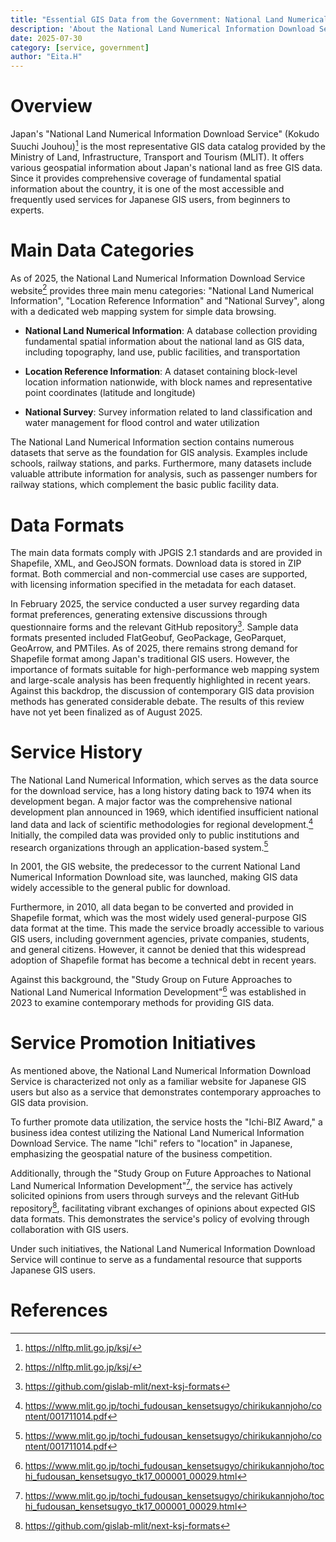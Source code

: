 ```yaml
---
title: "Essential GIS Data from the Government: National Land Numerical Information Download Service"
description: 'About the National Land Numerical Information Download Service providing free and essential GIS data from the Japanese government'
date: 2025-07-30
category: [service, government]
author: "Eita.H"
---
```


# Overview
Japan's "National Land Numerical Information Download Service" (Kokudo Suuchi Jouhou)[^1] is the most representative GIS data catalog provided by the Ministry of Land, Infrastructure, Transport and Tourism (MLIT). It offers various geospatial information about Japan's national land as free GIS data. Since it provides comprehensive coverage of fundamental spatial information about the country, it is one of the most accessible and frequently used services for Japanese GIS users, from beginners to experts.

# Main Data Categories
As of 2025, the National Land Numerical Information Download Service website[^1] provides three main menu categories: "National Land Numerical Information", "Location Reference Information" and "National Survey", along with a dedicated web mapping system for simple data browsing.

- **National Land Numerical Information**: A database collection providing fundamental spatial information about the national land as GIS data, including topography, land use, public facilities, and transportation

- **Location Reference Information**: A dataset containing block-level location information nationwide, with block names and representative point coordinates (latitude and longitude)

- **National Survey**: Survey information related to land classification and water management for flood control and water utilization

The National Land Numerical Information section contains numerous datasets that serve as the foundation for GIS analysis. Examples include schools, railway stations, and parks. Furthermore, many datasets include valuable attribute information for analysis, such as passenger numbers for railway stations, which complement the basic public facility data.

# Data Formats
The main data formats comply with JPGIS 2.1 standards and are provided in Shapefile, XML, and GeoJSON formats. Download data is stored in ZIP format. Both commercial and non-commercial use cases are supported, with licensing information specified in the metadata for each dataset.

In February 2025, the service conducted a user survey regarding data format preferences, generating extensive discussions through questionnaire forms and the relevant GitHub repository[^2]. Sample data formats presented included FlatGeobuf, GeoPackage, GeoParquet, GeoArrow, and PMTiles. As of 2025, there remains strong demand for Shapefile format among Japan's traditional GIS users. However, the importance of formats suitable for high-performance web mapping system and large-scale analysis has been frequently highlighted in recent years. Against this backdrop, the discussion of contemporary GIS data provision methods has generated considerable debate. The results of this review have not yet been finalized as of August 2025.

# Service History
The National Land Numerical Information, which serves as the data source for the download service, has a long history dating back to 1974 when its development began. A major factor was the comprehensive national development plan announced in 1969, which identified insufficient national land data and lack of scientific methodologies for regional development.[^3] Initially, the compiled data was provided only to public institutions and research organizations through an application-based system.[^3]

In 2001, the GIS website, the predecessor to the current National Land Numerical Information Download site, was launched, making GIS data widely accessible to the general public for download.

Furthermore, in 2010, all data began to be converted and provided in Shapefile format, which was the most widely used general-purpose GIS data format at the time. This made the service broadly accessible to various GIS users, including government agencies, private companies, students, and general citizens. However, it cannot be denied that this widespread adoption of Shapefile format has become a technical debt in recent years.

Against this background, the "Study Group on Future Approaches to National Land Numerical Information Development"[^4] was established in 2023 to examine contemporary methods for providing GIS data.

# Service Promotion Initiatives
As mentioned above, the National Land Numerical Information Download Service is characterized not only as a familiar website for Japanese GIS users but also as a service that demonstrates contemporary approaches to GIS data provision.

To further promote data utilization, the service hosts the "Ichi-BIZ Award," a business idea contest utilizing the National Land Numerical Information Download Service. The name "Ichi" refers to "location" in Japanese, emphasizing the geospatial nature of the business competition.

Additionally, through the "Study Group on Future Approaches to National Land Numerical Information Development"[^4], the service has actively solicited opinions from users through surveys and the relevant GitHub repository[^2], facilitating vibrant exchanges of opinions about expected GIS data formats. This demonstrates the service's policy of evolving through collaboration with GIS users.

Under such initiatives, the National Land Numerical Information Download Service will continue to serve as a fundamental resource that supports Japanese GIS users.

# References
[^1]: https://nlftp.mlit.go.jp/ksj/
[^2]: https://github.com/gislab-mlit/next-ksj-formats
[^3]: https://www.mlit.go.jp/tochi_fudousan_kensetsugyo/chirikukannjoho/content/001711014.pdf
[^4]: https://www.mlit.go.jp/tochi_fudousan_kensetsugyo/chirikukannjoho/tochi_fudousan_kensetsugyo_tk17_000001_00029.html
